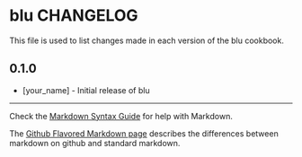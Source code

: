 blu CHANGELOG
=============

This file is used to list changes made in each version of the blu cookbook.

0.1.0
-----
- [your_name] - Initial release of blu

- - -
Check the [Markdown Syntax Guide](http://daringfireball.net/projects/markdown/syntax) for help with Markdown.

The [Github Flavored Markdown page](http://github.github.com/github-flavored-markdown/) describes the differences between markdown on github and standard markdown.
